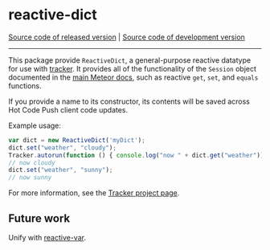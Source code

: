 # reactive-dict
[Source code of released version](https://github.com/meteor/meteor/tree/master/packages/reactive-dict) | [Source code of development version](https://github.com/meteor/meteor/tree/devel/packages/reactive-dict)
***

This package provide `ReactiveDict`, a general-purpose reactive
datatype for use with
[tracker](https://atmospherejs.com/meteor/tracker). It provides all of
the functionality of the `Session` object documented in the [main
Meteor docs](https://docs.meteor.com/#session), such as reactive
`get`, `set`, and `equals` functions.

If you provide a name to its constructor, its contents will be saved across Hot
Code Push client code updates.

Example usage:

```js
var dict = new ReactiveDict('myDict');
dict.set("weather", "cloudy");
Tracker.autorun(function () { console.log("now " + dict.get("weather")); });
// now cloudy
dict.set("weather", "sunny");
// now sunny
```

For more information, see the [Tracker project
page](https://www.meteor.com/tracker).

## Future work

Unify with [reactive-var](https://atmospherejs.com/meteor/reactive-var).
